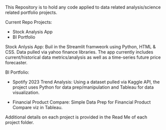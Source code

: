 This Repository is to hold any code applied to data related analysis/science related portfolio projects.

Current Repo Projects:

  - Stock Analysis App
  - BI Portfolio

Stock Anlysis App:
Buil in the Streamlit framweork using Python, HTML & CSS. Data pulled via yahoo finance libraries. The app currently includes current/historical data metrics/analysis as well as a time-series future price forecaster.

BI Portfolio:
  - Spotify 2023 Trend Analysis:
      Using a dataset pulled via Kaggle API, the project uses Python for data prep/manipulation and Tableau for data visualization.

  - Financial Product Compare:
      Simple Data Prep for Financial Product Compare viz in Tableau.

Additional details on each project is provided in the Read Me of each project folder.
